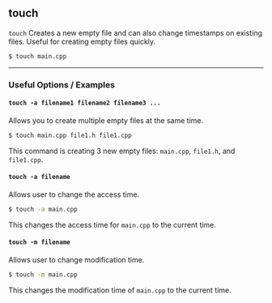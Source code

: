 touch
---
`touch` Creates a new empty file and can also change timestamps on existing files. Useful for creating empty files quickly.
<!-- one line explanation would go here -->

<!-- minimal example -->
~~~ bash
$ touch main.cpp
~~~

---

### Useful Options / Examples

#### `touch -a filename1 filename2 filename3 ...`

Allows you to create multiple empty files at the same time.

~~~ bash
$ touch main.cpp file1.h file1.cpp
~~~
This command is creating 3 new empty files: `main.cpp`, `file1.h`, and `file1.cpp`.

#### `touch -a filename`

Allows user to change the access time.

~~~ bash
$ touch -a main.cpp
~~~
This changes the access time for `main.cpp` to the current time. 

#### `touch -m filename`

Allows user to change modification time.

~~~ bash
$ touch -m main.cpp
~~~ 
This changes the modification time of `main.cpp` to the current time.
